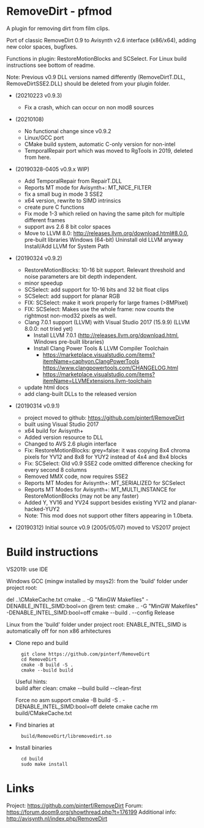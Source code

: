 # RemoveDirt - pfmod
A plugin for removing dirt from film clips.

Port of classic RemoveDirt 0.9 to Avisynth v2.6 interface (x86/x64), adding new color spaces, bugfixes.

Functions in plugin: RestoreMotionBlocks and SCSelect.
For Linux build instructions see bottom of readme.

Note: Previous v0.9 DLL versions named differently (RemoveDirtT.DLL, RemoveDirtSSE2.DLL) should be deleted from your plugin folder.

- (20210223 v0.9.3)
  - Fix a crash, which can occur on non mod8 sources

- (20210108)
  - No functional change since v0.9.2
  - Linux/GCC port
  - CMake build system, automatic C-only version for non-intel 
  - TemporalRepair port which was moved to RgTools in 2019, deleted from here.

- (20190328-0405 v0.9.x WIP)
  - Add TemporalRepair from RepairT.DLL
  - Reports MT mode for Avisynth+: MT_NICE_FILTER
  - fix a small bug in mode 3 SSE2
  - x64 version, rewrite to SIMD intrinsics
  - create pure C functions 
  - Fix mode 1-3 which relied on having the same pitch for multiple different frames
  - support avs 2.6 8 bit color spaces
  - Move to LLVM 8.0: http://releases.llvm.org/download.html#8.0.0, pre-built libraries Windows (64-bit)
    Uninstall old LLVM anyway
    Install/Add LLVM for System Path

- (20190324 v0.9.2)
  - RestoreMotionBlocks: 10-16 bit support. Relevant threshold and noise parameters are bit depth independent.
  - minor speedup
  - SCSelect: add support for 10-16 bits and 32 bit float clips
  - SCSelect: add support for planar RGB
  - FIX: SCSelect: make it work properly for large frames (>8MPixel)
  - FIX: SCSelect: Makes use the whole frame: now counts the rightmost non-mod32 pixels as well.
  - Clang 7.0.1 support (LLVM) with Visual Studio 2017 (15.9.9) (LLVM 8.0.0: not tried yet)
    - Install LLVM 7.0.1 (http://releases.llvm.org/download.html, Windows pre-built libraries)
    - Install Clang Power Tools & LLVM Compiler Toolchain
      - https://marketplace.visualstudio.com/items?itemName=caphyon.ClangPowerTools
        https://www.clangpowertools.com/CHANGELOG.html 
      - https://marketplace.visualstudio.com/items?itemName=LLVMExtensions.llvm-toolchain
  - update html docs
  - add clang-built DLLs to the released version

- (20190314 v0.9.1)
  - project moved to github: https://github.com/pinterf/RemoveDirt
  - built using Visual Studio 2017
  - x64 build for Avisynth+
  - Added version resource to DLL
  - Changed to AVS 2.6 plugin interface
  - Fix: RestoreMotionBlocks: grey=false: it was copying 8x4 chroma pixels for YV12 and 8x8 for YUY2 instead of 4x4 and 8x4 blocks
  - Fix: SCSelect: Old v0.9 SSE2 code omitted difference checking for every second 8 columns
  - Removed MMX code, now requires SSE2
  - Reports MT Modes for Avisynth+: MT_SERIALIZED for SCSelect
  - Reports MT Modes for Avisynth+: MT_MULTI_INSTANCE for RestoreMotionBlocks (may not be any faster)
  - Added Y, YV16 and YV24 support besides existing YV12 and planar-hacked-YUY2
  - Note: This mod does not support other filters appearing in 1.0beta.

- (20190312)
  Initial source v0.9 (2005/05/07) moved to VS2017 project 

Build instructions
==================
VS2019: 
  use IDE

Windows GCC (mingw installed by msys2):
  from the 'build' folder under project root:

  del ..\CMakeCache.txt
  cmake .. -G "MinGW Makefiles" -DENABLE_INTEL_SIMD:bool=on
  @rem test: cmake .. -G "MinGW Makefiles" -DENABLE_INTEL_SIMD:bool=off
  cmake --build . --config Release  

Linux
  from the 'build' folder under project root:
  ENABLE_INTEL_SIMD is automatically off for non x86 arhitectures
  
* Clone repo and build
    
        git clone https://github.com/pinterf/RemoveDirt
        cd RemoveDirt
        cmake -B build -S .
        cmake --build build

  Useful hints:        
   build after clean:
        cmake --build build --clean-first

   Force no asm support
        cmake -B build -S . -DENABLE_INTEL_SIMD:bool=off
   delete cmake cache
        rm build/CMakeCache.txt

* Find binaries at
    
        build/RemoveDirt/libremovedirt.so

* Install binaries

        cd build
        sudo make install


Links
=====
Project: https://github.com/pinterf/RemoveDirt
Forum: https://forum.doom9.org/showthread.php?t=176199
Additional info: http://avisynth.nl/index.php/RemoveDirt